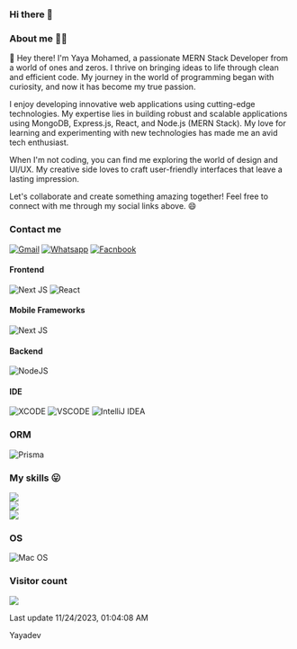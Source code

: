 ### Hi there 👋


### About me 👨‍🎓

👋 Hey there! I'm Yaya Mohamed, a passionate MERN Stack Developer from a world of ones and zeros. I thrive on bringing ideas to life through clean and efficient code. My journey in the world of programming began with curiosity, and now it has become my true passion.

I enjoy developing innovative web applications using cutting-edge technologies. My expertise lies in building robust and scalable applications using MongoDB, Express.js, React, and Node.js (MERN Stack). My love for learning and experimenting with new technologies has made me an avid tech enthusiast.

When I'm not coding, you can find me exploring the world of design and UI/UX. My creative side loves to craft user-friendly interfaces that leave a lasting impression.

Let's collaborate and create something amazing together! Feel free to connect with me through my social links above. 😄

### Contact me

[![Gmail](https://img.shields.io/badge/Gmail-D14836?style=for-the-badge&logo=gmail&logoColor=white)](mailto=yayamohamed883@gmail.com) [![Whatsapp](https://img.shields.io/badge/WhatsApp-25D366?style=for-the-badge&logo=whatsapp&logoColor=white)](https://wa.me/+2250574801791) [![Facnbook](https://img.shields.io/badge/Facebook-1877F2?style=for-the-badge&logo=facebook&logoColor=white)](https://facebook.com/Yaya12085)


#### Frontend

![Next JS](https://img.shields.io/badge/Next-black?style=for-the-badge&logo=next.js&logoColor=white) ![React](https://img.shields.io/badge/react-%2320232a.svg?style=for-the-badge&logo=react&logoColor=%2361DAFB)

#### Mobile Frameworks

![Next JS](https://img.shields.io/badge/React_Native-20232A?style=for-the-badge&logo=react&logoColor=61DAFB)

#### Backend

![NodeJS](https://img.shields.io/badge/node.js-6DA55F?style=for-the-badge&logo=node.js&logoColor=white)

#### IDE

![XCODE](https://img.shields.io/badge/Xcode-007ACC?style=for-the-badge&logo=Xcode&logoColor=white) ![VSCODE](https://img.shields.io/badge/Visual_Studio_Code-0078D4?style=for-the-badge&logo=visual%20studio%20code&logoColor=white) ![IntelliJ IDEA](https://img.shields.io/badge/IntelliJ_IDEA-000000.svg?style=for-the-badge&logo=intellij-idea&logoColor=white)

### ORM

![Prisma](https://img.shields.io/badge/Prisma-3982CE?style=for-the-badge&logo=Prisma&logoColor=white)

### My skills 😛

![](https://github-readme-stats.vercel.app/api?username=Yaya12085&theme=dark&hide_border=true&include_all_commits=false&count_private=true)<br/>
![](https://github-readme-streak-stats.herokuapp.com/?user=Yaya12085&theme=dark&hide_border=true)<br/>
![](https://github-readme-stats.vercel.app/api/top-langs/?username=Yaya12085&theme=dark&hide_border=true&include_all_commits=false&count_private=true&layout=compact)

### OS

![Mac OS](https://img.shields.io/badge/mac%20os-000000?style=for-the-badge&logo=apple&logoColor=white)

### Visitor count

<img src="https://profile-counter.glitch.me/Yaya12085/count.svg" />

Last update 11/24/2023, 01:04:08 AM

Yayadev
